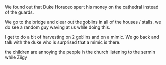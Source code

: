 We found out that Duke Horaceo spent his money on the cathedral instead of  the guards.


We go to the bridge and clear out the goblins in all of the houses / stalls. we do see a random guy waving at us while doing this.

I get to do a bit of harvesting on 2 goblins and on a mimic. 
We go back and talk with the duke who is surprised that a mimic is there.


the children are annoying the people in the church listening to the sermin while Ziigy 